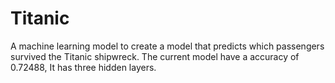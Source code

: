 # Titanic
 A machine learning model to create a model that predicts which passengers survived the Titanic shipwreck. The current model have a accuracy of 0.72488, It has three hidden layers. 

